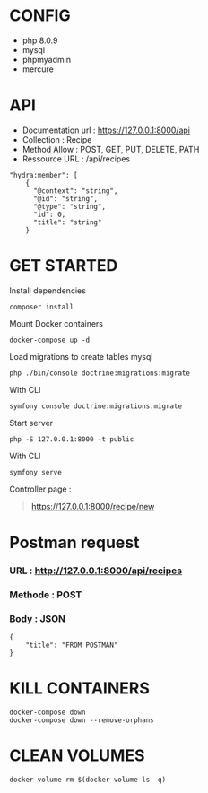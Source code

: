 # CONFIG
- php 8.0.9
- mysql
- phpmyadmin
- mercure

# API

- Documentation url : https://127.0.0.1:8000/api
- Collection : Recipe
- Method Allow : POST, GET, PUT, DELETE, PATH
- Ressource URL : /api/recipes

```
"hydra:member": [
    {
      "@context": "string",
      "@id": "string",
      "@type": "string",
      "id": 0,
      "title": "string"
    }
```

# GET STARTED

Install dependencies
```
composer install
```
Mount Docker containers
```
docker-compose up -d
```
Load migrations to create tables mysql 
```
php ./bin/console doctrine:migrations:migrate
```
With CLI
```
symfony console doctrine:migrations:migrate
```
Start server
```
php -S 127.0.0.1:8000 -t public
```
With CLI
```
symfony serve
```

Controller page :
> https://127.0.0.1:8000/recipe/new

# Postman request

### URL : http://127.0.0.1:8000/api/recipes
### Methode : POST
### Body : JSON
```
{
    "title": "FROM POSTMAN"
}
```

# KILL CONTAINERS
```
docker-compose down
docker-compose down --remove-orphans
```
# CLEAN VOLUMES
```
docker volume rm $(docker volume ls -q)
```


